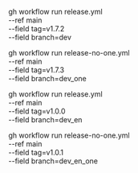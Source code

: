 gh workflow run release.yml \
      --ref main \
      --field tag=v1.7.2 \
      --field branch=dev

gh workflow run release-no-one.yml \
      --ref main \
      --field tag=v1.7.3 \
      --field branch=dev_one

gh workflow run release.yml \
      --ref main \
      --field tag=v1.0.0 \
      --field branch=dev_en

gh workflow run release-no-one.yml \
      --ref main \
      --field tag=v1.0.1 \
      --field branch=dev_en_one
